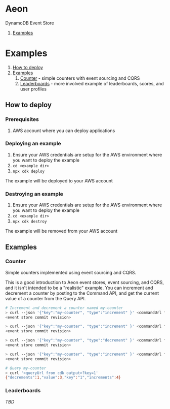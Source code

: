 # Aeon

DynamoDB Event Store

1. [Examples](#examples)

# Examples

1. [How to deploy](#how-to-deploy)
1. [Examples](#examples)
   1. [Counter](#counter) - simple counters with event sourcing and CQRS
   1. [Leaderboards](#leaderboards) - more involved example of leaderboards, scores, and user profiles

## How to deploy

### Prerequisites

1. AWS account where you can deploy applications

### Deploying an example

1. Ensure your AWS credentials are setup for the AWS environment where you want to deploy the example
2. `cd <example dir>`
3. `npx cdk deploy`

The example will be deployed to your AWS account

### Destroying an example

1. Ensure your AWS credentials are setup for the AWS environment where you want to deploy the example
2. `cd <example dir>`
3. `npx cdk destroy`

The example will be removed from your AWS account

## Examples

### Counter

Simple counters implemented using event sourcing and CQRS.

This is a good introduction to Aeon event stores, event sourcing, and CQRS, and it isn't intended to be a "realistic" example. You can increment and decrement a counter by posting to the Command API, and get the current value of a counter from the Query API.

```sh
# Increment and decrement a counter named my-counter
> curl --json '{"key":"my-counter", "type":"increment" }' <commandUrl from cdk output>
<event store commit revision>

> curl --json '{"key":"my-counter", "type":"increment" }' <commandUrl from cdk output>
<event store commit revision>

> curl --json '{"key":"my-counter", "type":"decrement" }' <commandUrl from cdk output>
<event store commit revision>

> curl --json '{"key":"my-counter", "type":"increment" }' <commandUrl from cdk output>
<event store commit revision>

# Query my-counter
> curl '<queryUrl from cdk output>?key=1'
{"decrements":1,"value":3,"key":"1","increments":4}
```

### Leaderboards

_TBD_
